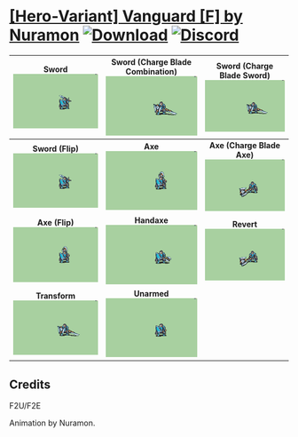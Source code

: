 # [\[Hero-Variant\] Vanguard \[F\] by Nuramon](https://github.com/Klokinator/FE-Repo/tree/main/Battle%20Animations/Infantry%20-%20(Swd)%20Mercenaries%20and%20Heroes/%5BHero-Variant%5D%20Vanguard%20%5BF%5D%20by%20Nuramon) [![Download](https://img.shields.io/badge/Download--red?style=social&logo=github)](https://minhaskamal.github.io/DownGit/#/home?url=https://github.com/Klokinator/FE-Repo/tree/main/Battle%20Animations/Infantry%20-%20(Swd)%20Mercenaries%20and%20Heroes/%5BHero-Variant%5D%20Vanguard%20%5BF%5D%20by%20Nuramon) [![Discord](https://img.shields.io/badge/Discord--blue?style=social&logo=discord)](https://discord.gg/C7VNGnyTPA)

| <b>Sword</b><br/><img alt="Sword" src="https://raw.githubusercontent.com/Klokinator/FE-Repo/main/Battle%20Animations/Infantry%20-%20(Swd)%20Mercenaries%20and%20Heroes/%5BHero-Variant%5D%20Vanguard%20%5BF%5D%20by%20Nuramon/1.%20Sword/Sword.gif"/> | <b>Sword (Charge Blade Combination)</b><br/><img alt="Sword (Charge Blade Combination)" src="https://raw.githubusercontent.com/Klokinator/FE-Repo/main/Battle%20Animations/Infantry%20-%20(Swd)%20Mercenaries%20and%20Heroes/%5BHero-Variant%5D%20Vanguard%20%5BF%5D%20by%20Nuramon/1.%20Sword%20(Charge%20Blade%20Combination)/Sword.gif"/> | <b>Sword (Charge Blade Sword)</b><br/><img alt="Sword (Charge Blade Sword)" src="https://raw.githubusercontent.com/Klokinator/FE-Repo/main/Battle%20Animations/Infantry%20-%20(Swd)%20Mercenaries%20and%20Heroes/%5BHero-Variant%5D%20Vanguard%20%5BF%5D%20by%20Nuramon/1.%20Sword%20(Charge%20Blade%20Sword)/Sword.gif"/> |
| :---: | :---: | :---: |
| <b>Sword (Flip)</b><br/><img alt="Sword (Flip)" src="https://raw.githubusercontent.com/Klokinator/FE-Repo/main/Battle%20Animations/Infantry%20-%20(Swd)%20Mercenaries%20and%20Heroes/%5BHero-Variant%5D%20Vanguard%20%5BF%5D%20by%20Nuramon/1.%20Sword%20(Flip)/Sword.gif"/> | <b>Axe</b><br/><img alt="Axe" src="https://raw.githubusercontent.com/Klokinator/FE-Repo/main/Battle%20Animations/Infantry%20-%20(Swd)%20Mercenaries%20and%20Heroes/%5BHero-Variant%5D%20Vanguard%20%5BF%5D%20by%20Nuramon/3.%20Axe/Axe.gif"/> | <b>Axe (Charge Blade Axe)</b><br/><img alt="Axe (Charge Blade Axe)" src="https://raw.githubusercontent.com/Klokinator/FE-Repo/main/Battle%20Animations/Infantry%20-%20(Swd)%20Mercenaries%20and%20Heroes/%5BHero-Variant%5D%20Vanguard%20%5BF%5D%20by%20Nuramon/3.%20Axe%20(Charge%20Blade%20Axe)/Axe.gif"/> |
| <b>Axe (Flip)</b><br/><img alt="Axe (Flip)" src="https://raw.githubusercontent.com/Klokinator/FE-Repo/main/Battle%20Animations/Infantry%20-%20(Swd)%20Mercenaries%20and%20Heroes/%5BHero-Variant%5D%20Vanguard%20%5BF%5D%20by%20Nuramon/3.%20Axe%20(Flip)/Axe.gif"/> | <b>Handaxe</b><br/><img alt="Handaxe" src="https://raw.githubusercontent.com/Klokinator/FE-Repo/main/Battle%20Animations/Infantry%20-%20(Swd)%20Mercenaries%20and%20Heroes/%5BHero-Variant%5D%20Vanguard%20%5BF%5D%20by%20Nuramon/4.%20Handaxe/Handaxe.gif"/> | <b>Revert</b><br/><img alt="Revert" src="https://raw.githubusercontent.com/Klokinator/FE-Repo/main/Battle%20Animations/Infantry%20-%20(Swd)%20Mercenaries%20and%20Heroes/%5BHero-Variant%5D%20Vanguard%20%5BF%5D%20by%20Nuramon/8.%20Revert/Revert.gif"/> |
| <b>Transform</b><br/><img alt="Transform" src="https://raw.githubusercontent.com/Klokinator/FE-Repo/main/Battle%20Animations/Infantry%20-%20(Swd)%20Mercenaries%20and%20Heroes/%5BHero-Variant%5D%20Vanguard%20%5BF%5D%20by%20Nuramon/8.%20Transform/Transform.gif"/> | <b>Unarmed</b><br/><img alt="Unarmed" src="https://raw.githubusercontent.com/Klokinator/FE-Repo/main/Battle%20Animations/Infantry%20-%20(Swd)%20Mercenaries%20and%20Heroes/%5BHero-Variant%5D%20Vanguard%20%5BF%5D%20by%20Nuramon/8.%20Unarmed/Unarmed.gif"/> |

## Credits

F2U/F2E

Animation by Nuramon.

